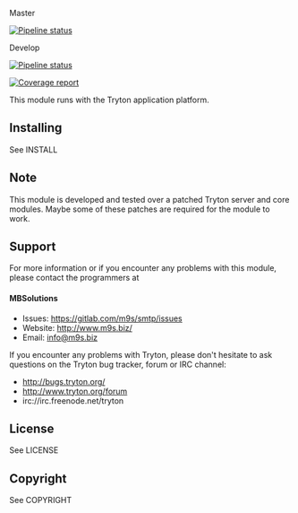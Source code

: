 Master

[![Pipeline status](https://gitlab.com/m9s/smtp/badges/master/pipeline.svg)](https://gitlab.com/m9s/smtp/commits/master)

Develop

[![Pipeline status](https://gitlab.com/m9s/smtp/badges/develop/pipeline.svg)](https://gitlab.com/m9s/smtp/commits/develop)

[![Coverage report](https://gitlab.com/m9s/smtp/badges/develop/coverage.svg)](http://m9s.gitlab.io/smtp)



This module runs with the Tryton application platform.

Installing
----------

See INSTALL

Note
----

This module is developed and tested over a patched Tryton server and
core modules. Maybe some of these patches are required for the module to work.

Support
-------

For more information or if you encounter any problems with this module,
please contact the programmers at

#### MBSolutions

   * Issues:   https://gitlab.com/m9s/smtp/issues
   * Website:  http://www.m9s.biz/
   * Email:    info@m9s.biz

If you encounter any problems with Tryton, please don't hesitate to ask
questions on the Tryton bug tracker, forum or IRC channel:

   * http://bugs.tryton.org/
   * http://www.tryton.org/forum
   * irc://irc.freenode.net/tryton

License
-------

See LICENSE

Copyright
---------

See COPYRIGHT

